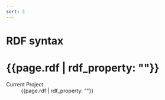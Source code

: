 ```yaml
---
sort: 3
---
```


# RDF syntax

<h1>{{page.rdf | rdf_property: "<http://xmlns.com/foaf/0.1/nick>"}}</h1>
  <dl>
   <dt>Current Project</dt>
   <dd>{{page.rdf | rdf_property: "<http://xmlns.com/foaf/0.1/currentProject>"}}</dd>
  </dl>